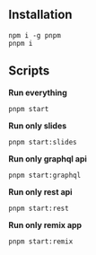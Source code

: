 ## Installation

```
npm i -g pnpm
pnpm i
```

## Scripts

**Run everything**
```
pnpm start
```

**Run only slides**
```
pnpm start:slides
```

**Run only graphql api**
```
pnpm start:graphql
```

**Run only rest api**
```
pnpm start:rest
```

**Run only remix app**
```
pnpm start:remix
```

